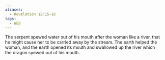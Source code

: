 ```yaml
---
aliases:
  - Revelation 12:15-16
tags:
  - WEB
---
```

The serpent spewed water out of his mouth after the woman like a river, that he might cause her to be carried away by the stream. The earth helped the woman, and the earth opened its mouth and swallowed up the river which the dragon spewed out of his mouth.